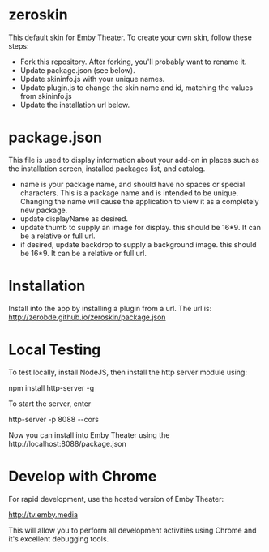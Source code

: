 # zeroskin

This default skin for Emby Theater. To create your own skin, follow these steps:

* Fork this repository. After forking, you'll probably want to rename it.
* Update package.json (see below). 
* Update skininfo.js with your unique names.
* Update plugin.js to change the skin name and id, matching the values from skininfo.js
* Update the installation url below.

# package.json

This file is used to display information about your add-on in places such as the installation screen, installed packages list, and catalog.

* name is your package name, and should have no spaces or special characters. This is a package name and is intended to be unique. Changing the name will cause the application to view it as a completely new package.
* update displayName as desired.
* update thumb to supply an image for display. this should be 16*9. It can be a relative or full url.
* if desired, update backdrop to supply a background image. this should be 16*9. It can be a relative or full url.

# Installation

Install into the app by installing a plugin from a url. The url is: http://zerobde.github.io/zeroskin/package.json

# Local Testing

To test locally, install NodeJS, then install the http server module using:

npm install http-server -g

To start the server, enter

http-server -p 8088 --cors

Now you can install into Emby Theater using the http://localhost:8088/package.json

# Develop with Chrome

For rapid development, use the hosted version of Emby Theater:

http://tv.emby.media

This will allow you to perform all development activities using Chrome and it's excellent debugging tools.
